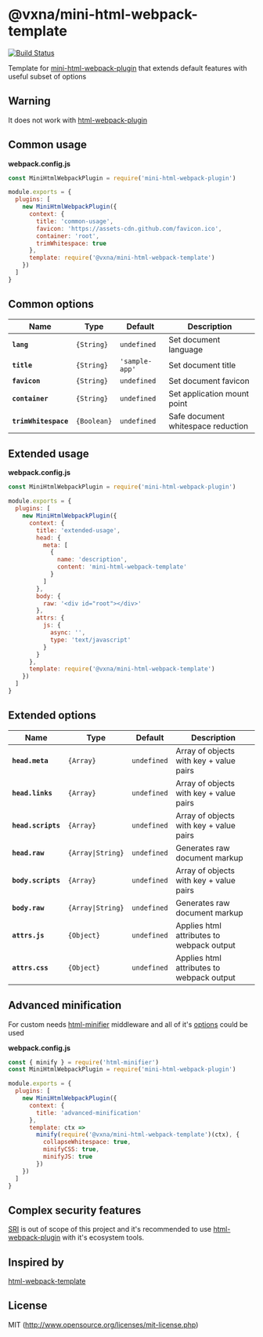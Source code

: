 # @vxna/mini-html-webpack-template

[![Build Status](https://travis-ci.org/vxna/@vxna/mini-html-webpack-template.svg)](https://travis-ci.org/vxna/@vxna/mini-html-webpack-template)

Template for [mini-html-webpack-plugin](https://github.com/bebraw/mini-html-webpack-plugin) that extends default features with useful subset of options

## Warning

It does not work with [html-webpack-plugin](https://github.com/jantimon/html-webpack-plugin)

## Common usage

**webpack.config.js**

```js
const MiniHtmlWebpackPlugin = require('mini-html-webpack-plugin')

module.exports = {
  plugins: [
    new MiniHtmlWebpackPlugin({
      context: {
        title: 'common-usage',
        favicon: 'https://assets-cdn.github.com/favicon.ico',
        container: 'root',
        trimWhitespace: true
      },
      template: require('@vxna/mini-html-webpack-template')
    })
  ]
}
```

## Common options

| Name                 | Type        | Default        | Description                        |
| -------------------- | ----------- | -------------- | ---------------------------------- |
| **`lang`**           | `{String}`  | `undefined`    | Set document language              |
| **`title`**          | `{String}`  | `'sample-app'` | Set document title                 |
| **`favicon`**        | `{String}`  | `undefined`    | Set document favicon               |
| **`container`**      | `{String}`  | `undefined`    | Set application mount point        |
| **`trimWhitespace`** | `{Boolean}` | `undefined`    | Safe document whitespace reduction |

## Extended usage

**webpack.config.js**

```js
const MiniHtmlWebpackPlugin = require('mini-html-webpack-plugin')

module.exports = {
  plugins: [
    new MiniHtmlWebpackPlugin({
      context: {
        title: 'extended-usage',
        head: {
          meta: [
            {
              name: 'description',
              content: 'mini-html-webpack-template'
            }
          ]
        },
        body: {
          raw: '<div id="root"></div>'
        },
        attrs: {
          js: {
            async: '',
            type: 'text/javascript'
          }
        }
      },
      template: require('@vxna/mini-html-webpack-template')
    })
  ]
}
```

## Extended options

| Name               | Type              | Default     | Description                               |
| ------------------ | ----------------- | ----------- | ----------------------------------------- |
| **`head.meta`**    | `{Array}`         | `undefined` | Array of objects with key + value pairs   |
| **`head.links`**   | `{Array}`         | `undefined` | Array of objects with key + value pairs   |
| **`head.scripts`** | `{Array}`         | `undefined` | Array of objects with key + value pairs   |
| **`head.raw`**     | `{Array\|String}` | `undefined` | Generates raw document markup             |
| **`body.scripts`** | `{Array}`         | `undefined` | Array of objects with key + value pairs   |
| **`body.raw`**     | `{Array\|String}` | `undefined` | Generates raw document markup             |
| **`attrs.js`**     | `{Object}`        | `undefined` | Applies html attributes to webpack output |
| **`attrs.css`**    | `{Object}`        | `undefined` | Applies html attributes to webpack output |

## Advanced minification

For custom needs [html-minifier](https://github.com/kangax/html-minifier) middleware and all of it's [options](https://github.com/kangax/html-minifier#options-quick-reference) could be used

**webpack.config.js**

```js
const { minify } = require('html-minifier')
const MiniHtmlWebpackPlugin = require('mini-html-webpack-plugin')

module.exports = {
  plugins: [
    new MiniHtmlWebpackPlugin({
      context: {
        title: 'advanced-minification'
      },
      template: ctx =>
        minify(require('@vxna/mini-html-webpack-template')(ctx), {
          collapseWhitespace: true,
          minifyCSS: true,
          minifyJS: true
        })
    })
  ]
}
```

## Complex security features

[SRI](https://developer.mozilla.org/en-US/docs/Web/Security/Subresource_Integrity) is out of scope of this project and it's recommended to use [html-webpack-plugin](https://github.com/jantimon/html-webpack-plugin) with it's ecosystem tools.

## Inspired by

[html-webpack-template](https://github.com/jaketrent/html-webpack-template)

## License

MIT (http://www.opensource.org/licenses/mit-license.php)

